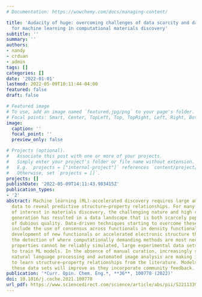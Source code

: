 ```yaml
---
# Documentation: https://wowchemy.com/docs/managing-content/

title: 'Audacity of huge: overcoming challenges of data scarcity and data quality
  for machine learning in computational materials discovery'
subtitle: ''
summary: ''
authors:
- nandy
- crduan
- admin
tags: []
categories: []
date: '2022-01-01'
lastmod: 2022-05-09T10:11:44-04:00
featured: false
draft: false

# Featured image
# To use, add an image named `featured.jpg/png` to your page's folder.
# Focal points: Smart, Center, TopLeft, Top, TopRight, Left, Right, BottomLeft, Bottom, BottomRight.
image:
  caption: ''
  focal_point: ''
  preview_only: false

# Projects (optional).
#   Associate this post with one or more of your projects.
#   Simply enter your project's folder or file name without extension.
#   E.g. `projects = ["internal-project"]` references `content/project/deep-learning/index.md`.
#   Otherwise, set `projects = []`.
projects: []
publishDate: '2022-05-09T14:11:43.983415Z'
publication_types:
- '2'
abstract: Machine learning (ML)-accelerated discovery requires large amounts of high-fidelity
  data to reveal predictive structure–property relationships. For many properties
  of interest in materials discovery, the challenging nature and high cost of data
  generation has resulted in a data landscape that is both scarcely populated and
  of dubious quality. Data-driven techniques starting to overcome these limitations
  include the use of consensus across functionals in density functional theory, the
  development of new functionals or accelerated electronic structure theories, and
  the detection of where computationally demanding methods are most necessary. When
  properties cannot be reliably simulated, large experimental data sets can be used
  to train ML models. In the absence of manual curation, increasingly sophisticated
  natural language processing and automated image analysis are making it possible
  to learn structure–property relationships from the literature. Models trained on
  these data sets will improve as they incorporate community feedback.
publication: '*Curr. Opin. Chem. Eng.*, **36**, 100778 (2022)'
doi: 10.1016/j.coche.2021.100778
url_pdf: https://www.sciencedirect.com/science/article/abs/pii/S2211339821001106
---
```


